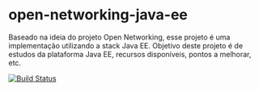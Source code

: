open-networking-java-ee
=========================

Baseado na ideia do projeto Open Networking, esse projeto é uma implementação utilizando a stack Java EE.
Objetivo deste projeto é de estudos da plataforma Java EE, recursos disponíveis, pontos a melhorar, etc.

[![Build Status](https://travis-ci.org/joaoluizjoaquim/open-networking-back-java.svg?branch=master)](https://travis-ci.org/joaoluizjoaquim/open-networking-back-java)
